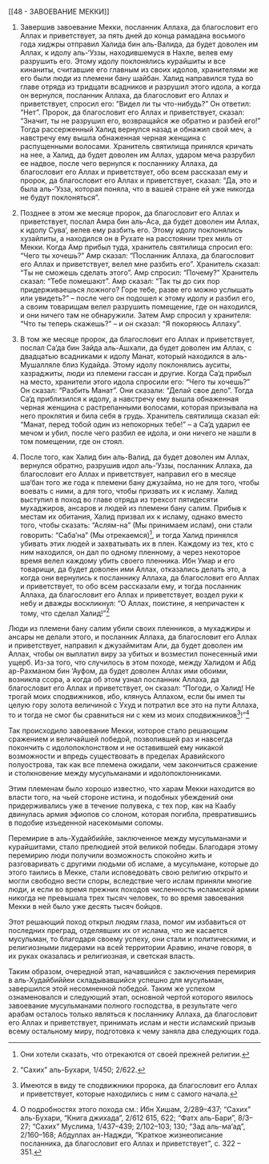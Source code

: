 [[48 - ЗАВОЕВАНИЕ МЕККИ]]

1. Завершив завоевание Мекки, посланник Аллаха, да благословит его Аллах и приветствует, за пять дней до конца рамадана восьмого года хиджры отправил Халида бин аль-Валида, да будет доволен им Аллах, к идолу аль-‘Уззы, находившемуся в Нахле, велев ему разрушить его. Этому идолу поклонялись курайшиты и все кинаниты, считавшие его главным из своих идолов, хранителями же его были люди из племени бану шайбан. Халид направился туда во главе отряда из тридцати всадников и разрушил этого идола, а когда он вернулся, посланник Аллаха, да благословит его Аллах и приветствует, спросил его: “Видел ли ты что-нибудь?” Он ответил: “Нет”. Пророк, да благословит его Аллах и приветствует, сказал: “Значит, ты не разрушил его, возвращайся же обратно и разбей его!” Тогда рассерженный Халид вернулся назад и обнажил свой меч, а навстречу ему вышла обнаженная черная женщина с распущенными волосами. Хранитель святилища принялся кричать на нее, а Халид, да будет доволен им Аллах, ударом меча разрубил ее надвое, после чего вернулся к посланнику Аллаха, да благословит его Аллах и приветствует, обо всем рассказал ему и пророк, да благословит его Аллах и приветствует, сказал: “Да, это и была аль-‘Узза, которая поняла, что в вашей стране ей уже никогда не будут поклоняться”.

2. Позднее в этом же месяце пророк, да благословит его Аллах и приветствует, послал Амра бин аль-Аса, да будет доволен им Аллах, к идолу Сува‘, велев ему разбить его. Этому идолу поклонялись хузайлиты, а находился он в Рухате на расстоянии трех миль от Мекки. Когда Амр прибыл туда, хранитель святилища спросил его: “Чего ты хочешь?” Амр сказал: “Посланник Аллаха, да благословит его Аллах и приветствует, велел мне разбить его”. Хранитель сказал: “Ты не сможешь сделать этого”. Амр спросил: “Почему?” Хранитель сказал: “Тебе помешают”. Амр сказал: “Так ты до сих пор придерживаешься ложного? Горе тебе, разве его можно услышать или увидеть?” – после чего он подошел к этому идолу и разбил его, а своим товарищам велел разрушить помещение, где он находился, и они ничего там не обнаружили. Затем Амр спросил у хранителя: “Что ты теперь скажешь?” – и он сказал: “Я покоряюсь Аллаху”.

3. В том же месяце пророк, да благословит его Аллах и приветствует, послал Са‘да бин Зайда аль-Ашхали, да будет доволен им Аллах, с двадцатью всадниками к идолу Манат, который находился в аль-Мушалляле близ Кудайда. Этому идолу поклонялись ауситы, хазраджиты, люди из племени гассан и другие. Когда Са‘д прибыл на место, хранители этого идола спросили его: “Чего ты хочешь?” Он сказал: “Разбить Манат”. Они сказали: “Делай свое дело”. Тогда Са‘д приблизился к идолу, а навстречу ему вышла обнаженная черная женщина с растрепанными волосами, которая призывала на него проклятия и била себя в грудь. Хранитель святилища сказал ей: “Манат, перед тобой один из непокорных тебе!” – а Са‘д ударил ее мечом и убил, после чего разбил ее идола, и они ничего не нашли в том помещении, где он стоял.

4. После того, как Халид бин аль-Валид, да будет доволен им Аллах, вернулся обратно, разрушив идол аль-‘Уззы, посланник Аллаха, да благословит его Аллах и приветствует, направил его в месяце ша‘бан того же года к племени бану джузайма, но не для того, чтобы воевать с ними, а для того, чтобы призвать их к исламу. Халид выступил в поход во главе отряда из трехсот пятидесяти мухаджиров, ансаров и людей из племени бану салим. Прибыв к местам их обитания, Халид призвал их к исламу, однако вместо того, чтобы сказать: “Аслям-на” (Мы принимаем ислам), они стали говорить: “Саба‘на” (Мы отрекаемся)[^1], и тогда Халид принялся убивать этих людей и захватывать их в плен. Каждому из тех, кто с ним находился, он дал по одному пленному, а через некоторое время велел каждому убить своего пленника. Ибн Умар и его товарищи, да будет доволен ими Аллах, отказались делать это, а когда они вернулись к посланнику Аллаха, да благословит его Аллах и приветствует, то обо всем рассказали ему, и тогда посланник Аллаха, да благословит его Аллах и приветствует, воздел руки к небу и дважды воскликнул: “О Аллах, поистине, я непричастен к тому, что сделал Халид!”[^2]

Люди из племени бану салим убили своих пленников, а мухаджиры и ансары не делали этого, и посланник Аллаха, да благословит его Аллах и приветствует, направил к джузаймитам Али, да будет доволен им Аллах, чтобы он выплатил виру за убитых и возместил понесенный ими ущерб. Из-за того, что случилось в этом походе, между Халидом и Абд ар-Рахманом бин ‘Ауфом, да будет доволен Аллах ими обоими, возникла ссора, а когда об этом узнал посланник Аллаха, да благословит его Аллах и приветствует, он сказал: “Погоди, о Халид! Не трогай моих сподвижников, ибо, клянусь Аллахом, если бы имел ты целую гору золота величиной с Ухуд и потратил все это на пути Аллаха, то и тогда не смог бы сравниться ни с кем из моих сподвижников[^3]!”[^4]

Так происходило завоевание Мекки, которое стало решающим сражением и величайшей победой, позволившей раз и навсегда покончить с идолопоклонством и не оставившей ему никакой возможности и впредь существовать в пределах Аравийского полуострова, так как все племена ожидали, чем закончиться сражение и столкновение между мусульманами и идолопоклонниками. 

Этим племенам было хорошо известно, что харам Мекки находится во власти того, на чьей стороне истина, и подобных убеждений они придерживались уже в течение полувека, с тех пор, как на Каабу двинулась армия эфиопов со слоном, которая погибла, превратившись в подобие изъеденной насекомыми соломы.

Перемирие в аль-Худайбиййе, заключенное между мусульманами и курайшитами, стало прелюдией этой великой победы. Благодаря этому перемирию люди получили возможность спокойно жить и разговаривать с другими людьми об исламе, а мусульмане, которые до этого таились в Мекке, стали исповедовать свою религию открыто и могли свободно вести споры, вследствие чего ислам приняли многие люди, и если во время прежних походов численность исламской армии никогда не превышала трех тысяч человек, то во время завоевания Мекки в ней было уже десять тысяч бойцов.

Этот решающий поход открыл людям глаза, помог им избавиться от последних преград, отделявших их от ислама, что же касается мусульман, то благодаря своему успеху, они стали и политическими, и религиозными лидерами на всей территории Аравию, иначе говоря, в их руках оказалась и религиозная, и светская власть.

Таким образом, очередной этап, начавшийся с заключения перемирия в аль-Худайбиййеи складывавшийся успешно для мусульман, завершился этой несомненной победой. Таким же успехом ознаменовался и следующий этап, основной чертой которого явилось завоевание мусульманами полного господства, в результате чего арабам осталось только являться к посланнику Аллаха, да благословит его Аллах и приветствует, принимать ислам и нести исламский призыв всему остальному миру, подготовка к чему заняла два следующих года.

[^1]: Они хотели сказать, что отрекаются от своей прежней религии.

[^2]: “Сахих” аль-Бухари, 1/450; 2/622.

[^3]: Имеются в виду те сподвижники пророка, да благословит его Аллах и приветствует, которые находились с ним с самого начала.

[^4]: О подробностях этого похода см.: Ибн Хишам, 2/289–437; “Сахих” аль-Бухари, “Книга джихада”, 2/612 615, 622; “Фатх аль-Бари”, 8/3–27; “Сахих” Муслима, 1/437–439; 2/102–103; 130; “Зад аль-ма‘ад”, 2/160–168; Абдуллах ан-Наджди, “Краткое жизнеописание посланника, да благословит его Аллах и приветствует”, с. 322 – 351.

